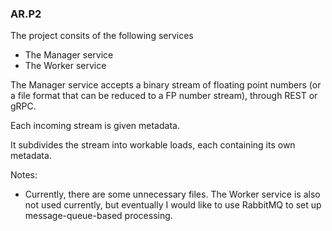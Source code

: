 
### AR.P2
The project consits of the following services
- The Manager service
- The Worker service

The Manager service accepts a binary stream of floating point numbers (or a file format that can be reduced to a FP number stream), through REST or gRPC.

Each incoming stream is given metadata.

It subdivides the stream into workable loads, each containing its own metadata.

Notes:
- Currently, there are some unnecessary files. The Worker service is also not used currently, but eventually I would like to use RabbitMQ to set up message-queue-based processing.
